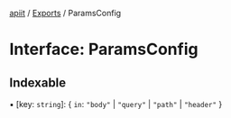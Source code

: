 [apiit](../README.md) / [Exports](../modules.md) / ParamsConfig

# Interface: ParamsConfig

## Indexable

▪ [key: `string`]: \{ `in`: ``"body"`` \| ``"query"`` \| ``"path"`` \| ``"header"``  }
